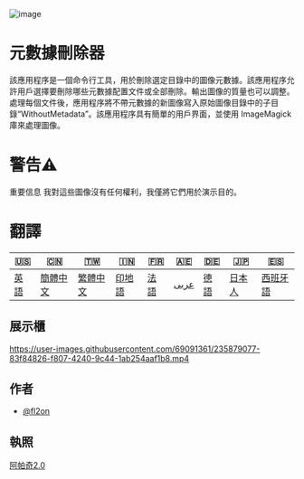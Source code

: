 ![image](https://github.com/user-attachments/assets/af677ca5-b660-4bb7-9421-fde3bf73dd7f)

# 元數據刪除器

該應用程序是一個命令行工具，用於刪除選定目錄中的圖像元數據。該應用程序允許用戶選擇要刪除哪些元數據配置文件或全部刪除。輸出圖像的質量也可以調整。處理每個文件後，應用程序將不帶元數據的新圖像寫入原始圖像目錄中的子目錄“Wi​​thoutMetadata”。該應用程序具有簡單的用戶界面，並使用 ImageMagick 庫來處理圖像。

# 警告⚠️

重要信息 我對這些圖像沒有任何權利，我僅將它們用於演示目的。

# 翻譯

| 🇺🇸            | 🇨🇳                    | 🇹🇼                    | 🇮🇳                | 🇫🇷               | 🇦🇪                 | 🇩🇪               | 🇯🇵                | 🇪🇸                 |
| --------------- | ----------------------- | ----------------------- | ------------------- | ------------------ | -------------------- | ------------------ | ------------------- | -------------------- |
| [英語](README.md) | [簡體中文](README.zh-CN.md) | [繁體中文](README.zh-TW.md) | [印地語](README.hi.md) | [法語](README.fr.md) | [عربى](README.ar.md) | [德語](README.de.md) | [日本人](README.ja.md) | [西班牙語](README.es.md) |

## 展示櫃

<https://user-images.githubusercontent.com/69091361/235879077-83f84826-f807-4240-9c44-1ab254aaf1b8.mp4>

## 作者

-   [@fl2on](https://www.github.com/fl2on)

## 執照

[阿帕奇2.0](https://choosealicense.com/licenses/apache-2.0/)
